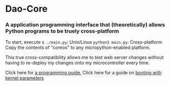 # Dao-Core
### A application programming interface that (theoretically) allows Python programs to be truely cross-platform

To start, execute
`$ ./main.py`: Unix/Linux
`python3 main.py`: Cross-platform
Copy the contents of "coreos" to any micropython-enabled platform.

This true cross-compatibility allows me to test web server changes without having to re-deploy my changes onto my microcontroller every time.

Click here for [a programming guide.](docs/drivers.md)
Click here for a guide on [booting with kernel parameters](docs/kernel_params.md)
